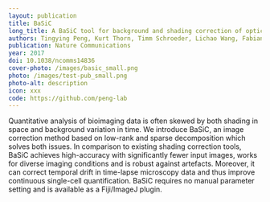 ```yaml
---
layout: publication
title: BaSiC
long_title: A BaSiC tool for background and shading correction of optical microscopy images
authors: Tingying Peng, Kurt Thorn, Timm Schroeder, Lichao Wang, Fabian J. Theis, Carsten Marr & Nassir Navab
publication: Nature Communications
year: 2017
doi: 10.1038/ncomms14836
cover-photo: /images/basic_small.png
photo: /images/test-pub_small.png
photo-alt: description
icon: xxx
code: https://github.com/peng-lab
---
```


Quantitative analysis of bioimaging data is often skewed by both shading in space and background variation in time. We introduce BaSiC, an image correction method based on low-rank and sparse decomposition which solves both issues. In comparison to existing shading correction tools, BaSiC achieves high-accuracy with significantly fewer input images, works for diverse imaging conditions and is robust against artefacts. Moreover, it can correct temporal drift in time-lapse microscopy data and thus improve continuous single-cell quantification. BaSiC requires no manual parameter setting and is available as a Fiji/ImageJ plugin.